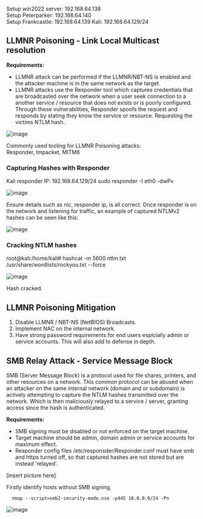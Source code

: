 Setup win2022 server: 192.168.64.138   
Setup Peterparker: 192.168.64.140  
Setup Frankcastle: 192.168.64.139
Kali: 192.168.64.129/24

## LLMNR Poisoning - Link Local Multicast resolution  

**Requirements:**  
* LLMNR attack can be performed if the LLMNR/NBT-NS is enabled and the attacker machine is in the same network as the target.
* LLMNR attacks use the Responder tool which captures credentials that are broadcasted over the network when a user seek connection to a another service / resource that does not exists or is poorly configured. Through these vulnerabilities, Responder spoofs the request and responds by stating they know the service or resource. Requesting the victims NTLM hash.  

![image](https://github.com/user-attachments/assets/fc6902c4-acf7-4787-b2c8-607a7cd2900b)  

Commonly used tooling for LLMNR Poisoning attacks:  
Responder, Impacket, MITM6

### Capturing Hashes with Responder

Kali responder IP: 192.168.64.129/24
sudo responder -I eth0 -dwPv

![image](https://github.com/user-attachments/assets/8de5ddb4-8956-4b4b-98f6-c2df1cb6ac99)  

Ensure details such as nic, responder ip, is all correct. Once responder is on the network and listening for traffic, an example of captured NTLMv2 hashes can be seen like this:

![image](https://github.com/user-attachments/assets/f4e41ca4-5d90-4b66-b181-399742def06f)

### Cracking NTLM hashes  

root@kali:/home/kali# hashcat -m 5600 ntlm.txt /usr/share/wordlists/rockyou.txt --force

![image](https://github.com/user-attachments/assets/7d5a47ce-1ef8-4cb6-9e7d-b8785a930da5)

Hash cracked.

## LLMNR Poisoning Mitigation  

1. Disable LLMNR / NBT-NS (NetBIOS) Broadcasts.  
2. Implement NAC on the internal network.
3. Have strong password requirements for end users espicially admin or service accounts. This will also add to defense in depth.

## SMB Relay Attack - Service Message Block

SMB (Server Message Block) is a protocol used for file shares, printers, and other resources on a network. This common protocol can be abused when an attacker on the same internal network (domain and or subdomain) is actively attempting to capture the NTLM hashes transmitted over the network. Which is then maliciously relayed to a service / server, granting access since the hash is authenticated.

**Requirements:**  
* SMB signing must be disabled or not enforced on the target machine.  
* Target machine should be admin, domain admin or service accounts for maximum effect.
* Responder config files /etc/responsder/Responder.conf must have smb and https turned off, so that captured hashes are not stored but are instead 'relayed'.

[insert picture here]

Firstly identify hosts without SMB signing, 

      nmap --script=smb2-security-mode.nse -p445 10.0.0.0/24 -Pn 
      
![image](https://github.com/user-attachments/assets/52f6904d-f256-467c-9b40-414b011f57c2)



